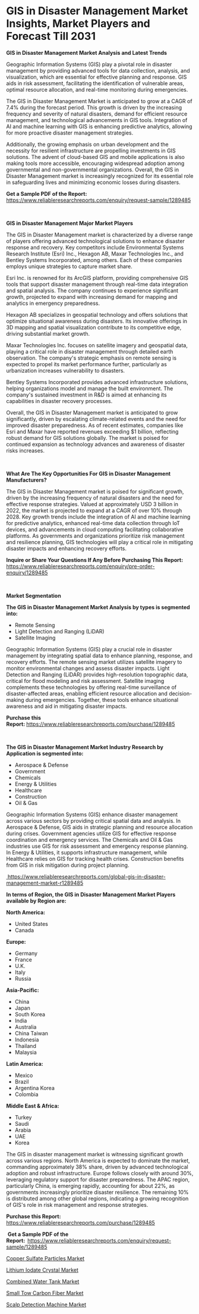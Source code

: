 <p><h1>GIS in Disaster Management Market Insights, Market Players and Forecast Till 2031</h1></p><p><strong>GIS in Disaster Management Market Analysis and Latest Trends</strong></p>
<p><p>Geographic Information Systems (GIS) play a pivotal role in disaster management by providing advanced tools for data collection, analysis, and visualization, which are essential for effective planning and response. GIS aids in risk assessment, facilitating the identification of vulnerable areas, optimal resource allocation, and real-time monitoring during emergencies. </p><p>The GIS in Disaster Management Market is anticipated to grow at a CAGR of 7.4% during the forecast period. This growth is driven by the increasing frequency and severity of natural disasters, demand for efficient resource management, and technological advancements in GIS tools. Integration of AI and machine learning with GIS is enhancing predictive analytics, allowing for more proactive disaster management strategies. </p><p>Additionally, the growing emphasis on urban development and the necessity for resilient infrastructure are propelling investments in GIS solutions. The advent of cloud-based GIS and mobile applications is also making tools more accessible, encouraging widespread adoption among governmental and non-governmental organizations. Overall, the GIS in Disaster Management market is increasingly recognized for its essential role in safeguarding lives and minimizing economic losses during disasters.</p></p>
<p><strong>Get a Sample PDF of the Report:&nbsp;</strong> <a href="https://www.reliableresearchreports.com/enquiry/request-sample/1289485?utm_campaign=1588&utm_medium=2&utm_source=Github&utm_content=ia&utm_term=26102024&utm_id=gis-in-disaster-management">https://www.reliableresearchreports.com/enquiry/request-sample/1289485</a></p>
<p>&nbsp;</p>
<p><strong>GIS in Disaster Management Major Market Players</strong></p>
<p><p>The GIS in Disaster Management market is characterized by a diverse range of players offering advanced technological solutions to enhance disaster response and recovery. Key competitors include Environmental Systems Research Institute (Esri) Inc., Hexagon AB, Maxar Technologies Inc., and Bentley Systems Incorporated, among others. Each of these companies employs unique strategies to capture market share.</p><p>Esri Inc. is renowned for its ArcGIS platform, providing comprehensive GIS tools that support disaster management through real-time data integration and spatial analysis. The company continues to experience significant growth, projected to expand with increasing demand for mapping and analytics in emergency preparedness.</p><p>Hexagon AB specializes in geospatial technology and offers solutions that optimize situational awareness during disasters. Its innovative offerings in 3D mapping and spatial visualization contribute to its competitive edge, driving substantial market growth.</p><p>Maxar Technologies Inc. focuses on satellite imagery and geospatial data, playing a critical role in disaster management through detailed earth observation. The company's strategic emphasis on remote sensing is expected to propel its market performance further, particularly as urbanization increases vulnerability to disasters.</p><p>Bentley Systems Incorporated provides advanced infrastructure solutions, helping organizations model and manage the built environment. The company's sustained investment in R&D is aimed at enhancing its capabilities in disaster recovery processes.</p><p>Overall, the GIS in Disaster Management market is anticipated to grow significantly, driven by escalating climate-related events and the need for improved disaster preparedness. As of recent estimates, companies like Esri and Maxar have reported revenues exceeding $1 billion, reflecting robust demand for GIS solutions globally. The market is poised for continued expansion as technology advances and awareness of disaster risks increases.</p></p>
<p>&nbsp;</p>
<p><strong>What Are The Key Opportunities For GIS in Disaster Management Manufacturers?</strong></p>
<p><p>The GIS in Disaster Management market is poised for significant growth, driven by the increasing frequency of natural disasters and the need for effective response strategies. Valued at approximately USD 3 billion in 2022, the market is projected to expand at a CAGR of over 10% through 2028. Key growth trends include the integration of AI and machine learning for predictive analytics, enhanced real-time data collection through IoT devices, and advancements in cloud computing facilitating collaborative platforms. As governments and organizations prioritize risk management and resilience planning, GIS technologies will play a critical role in mitigating disaster impacts and enhancing recovery efforts.</p></p>
<p><strong>Inquire or Share Your Questions If Any Before Purchasing This Report:</strong> <a href="https://www.reliableresearchreports.com/enquiry/pre-order-enquiry/1289485?utm_campaign=1588&utm_medium=2&utm_source=Github&utm_content=ia&utm_term=26102024&utm_id=gis-in-disaster-management">https://www.reliableresearchreports.com/enquiry/pre-order-enquiry/1289485</a></p>
<p>&nbsp;</p>
<p><strong>Market Segmentation</strong></p>
<p><strong>The GIS in Disaster Management Market Analysis by types is segmented into:</strong></p>
<p><ul><li>Remote Sensing</li><li>Light Detection and Ranging (LiDAR)</li><li>Satellite Imaging</li></ul></p>
<p><p>Geographic Information Systems (GIS) play a crucial role in disaster management by integrating spatial data to enhance planning, response, and recovery efforts. The remote sensing market utilizes satellite imagery to monitor environmental changes and assess disaster impacts. Light Detection and Ranging (LiDAR) provides high-resolution topographic data, critical for flood modeling and risk assessment. Satellite imaging complements these technologies by offering real-time surveillance of disaster-affected areas, enabling efficient resource allocation and decision-making during emergencies. Together, these tools enhance situational awareness and aid in mitigating disaster impacts.</p></p>
<p><strong>Purchase this Report:&nbsp;</strong><a href="https://www.reliableresearchreports.com/purchase/1289485?utm_campaign=1588&utm_medium=2&utm_source=Github&utm_content=ia&utm_term=26102024&utm_id=gis-in-disaster-management">https://www.reliableresearchreports.com/purchase/1289485</a></p>
<p>&nbsp;</p>
<p><strong>The GIS in Disaster Management Market Industry Research by Application is segmented into:</strong></p>
<p><ul><li>Aerospace & Defense</li><li>Government</li><li>Chemicals</li><li>Energy & Utilities</li><li>Healthcare</li><li>Construction</li><li>Oil & Gas</li></ul></p>
<p><p>Geographic Information Systems (GIS) enhance disaster management across various sectors by providing critical spatial data and analysis. In Aerospace & Defense, GIS aids in strategic planning and resource allocation during crises. Government agencies utilize GIS for effective response coordination and emergency services. The Chemicals and Oil & Gas industries use GIS for risk assessment and emergency response planning. In Energy & Utilities, it supports infrastructure management, while Healthcare relies on GIS for tracking health crises. Construction benefits from GIS in risk mitigation during project planning.</p></p>
<p><a href="https://www.reliableresearchreports.com/global-gis-in-disaster-management-market-r1289485?utm_campaign=1588&utm_medium=2&utm_source=Github&utm_content=ia&utm_term=26102024&utm_id=gis-in-disaster-management">&nbsp;https://www.reliableresearchreports.com/global-gis-in-disaster-management-market-r1289485</a></p>
<p><strong>In terms of Region, the GIS in Disaster Management Market Players available by Region are:</strong></p>
<p>
    <p> <strong> North America: </strong>
        <ul>
            <li>United States</li>
            <li>Canada</li>
        </ul>
        </p> 
    <p> <strong> Europe: </strong>
        <ul>
            <li>Germany</li>
            <li>France</li>
            <li>U.K.</li>
            <li>Italy</li>
            <li>Russia</li>
        </ul>
        </p> 
    <p> <strong> Asia-Pacific: </strong>
        <ul>
            <li>China</li>
            <li>Japan</li>
            <li>South Korea</li>
            <li>India</li>
            <li>Australia</li>
            <li>China Taiwan</li>
            <li>Indonesia</li>
            <li>Thailand</li>
            <li>Malaysia</li>
        </ul>
        </p> 
    <p> <strong> Latin America: </strong>
        <ul>
            <li>Mexico</li>
            <li>Brazil</li>
            <li>Argentina Korea</li>
            <li>Colombia</li>
        </ul>
        </p> 
    <p> <strong> Middle East & Africa: </strong>
        <ul>
            <li>Turkey</li>
            <li>Saudi</li>
            <li>Arabia</li>
            <li>UAE</li>
            <li>Korea</li>
        </ul>
    </p>
    </p>
<p><p>The GIS in disaster management market is witnessing significant growth across various regions. North America is expected to dominate the market, commanding approximately 38% share, driven by advanced technological adoption and robust infrastructure. Europe follows closely with around 30%, leveraging regulatory support for disaster preparedness. The APAC region, particularly China, is emerging rapidly, accounting for about 22%, as governments increasingly prioritize disaster resilience. The remaining 10% is distributed among other global regions, indicating a growing recognition of GIS's role in risk management and response strategies.</p></p>
<p><strong>Purchase this Report: </strong><a href="https://www.reliableresearchreports.com/purchase/1289485?utm_campaign=1588&utm_medium=2&utm_source=Github&utm_content=ia&utm_term=26102024&utm_id=gis-in-disaster-management">https://www.reliableresearchreports.com/purchase/1289485</a></p>
<p>&nbsp;<strong>Get a Sample PDF of the Report:&nbsp;&nbsp;</strong><a href="https://www.reliableresearchreports.com/enquiry/request-sample/1289485?utm_campaign=1588&utm_medium=2&utm_source=Github&utm_content=ia&utm_term=26102024&utm_id=gis-in-disaster-management">https://www.reliableresearchreports.com/enquiry/request-sample/1289485</a></p>
<p><strong></strong></p>
<p><p><a href="https://www.linkedin.com/pulse/copper-sulfate-particles-market-size-share-analysis-growth-trends-koqcc?utm_campaign=1588&utm_medium=2&utm_source=Github&utm_content=ia&utm_term=26102024&utm_id=gis-in-disaster-management">Copper Sulfate Particles Market</a></p><p><a href="https://www.linkedin.com/pulse/lithium-iodate-crystal-market-overview-forecast-2024-2031-7ojqc?utm_campaign=1588&utm_medium=2&utm_source=Github&utm_content=ia&utm_term=26102024&utm_id=gis-in-disaster-management">Lithium Iodate Crystal Market</a></p><p><a href="https://www.linkedin.com/pulse/pioneering-growth-analyzing-global-combined-water-tank-market-mkhwe?utm_campaign=1588&utm_medium=2&utm_source=Github&utm_content=ia&utm_term=26102024&utm_id=gis-in-disaster-management">Combined Water Tank Market</a></p><p><a href="https://github.com/mauripalmi/Market-Research-Report-List-5/blob/main/small-tow-carbon-fiber-market.md?utm_campaign=1588&utm_medium=2&utm_source=Github&utm_content=ia&utm_term=26102024&utm_id=gis-in-disaster-management">Small Tow Carbon Fiber Market</a></p><p><a href="https://www.linkedin.com/pulse/scalp-detection-machine-industry-resonance-85-amplification-yupze?utm_campaign=1588&utm_medium=2&utm_source=Github&utm_content=ia&utm_term=26102024&utm_id=gis-in-disaster-management">Scalp Detection Machine Market</a></p></p>